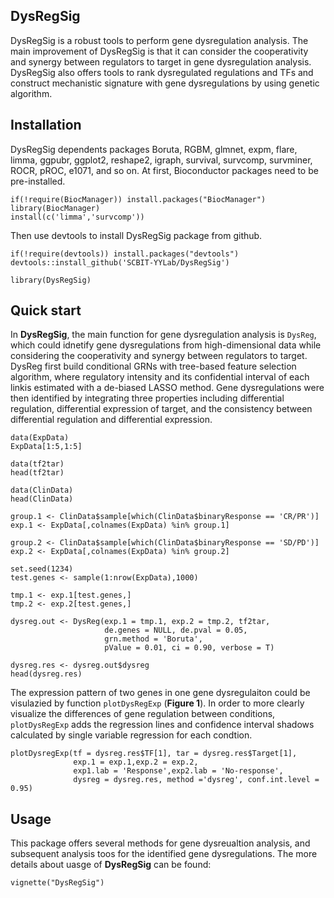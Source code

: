 ## DysRegSig
DysRegSig is a robust tools to perform gene dysregulation analysis. The main improvement of DysRegSig is that it can consider the cooperativity and synergy between regulators to target in gene dysregulation analysis. DysRegSig also offers tools to rank dysregulated regulations and TFs and construct mechanistic signature with gene dysregulations by using genetic algorithm.

## Installation
DysRegSig dependents packages Boruta, RGBM, glmnet, expm, flare, limma, ggpubr, ggplot2, reshape2, igraph, survival, survcomp, survminer, ROCR, pROC, e1071, and so on. At first, Bioconductor packages need to be pre-installed.

```{r, eval = FALSE}
if(!require(BiocManager)) install.packages("BiocManager")
library(BiocManager)
install(c('limma','survcomp'))
```

Then use devtools to install DysRegSig package from github.

```{r, eval = FALSE}
if(!require(devtools)) install.packages("devtools")
devtools::install_github('SCBIT-YYLab/DysRegSig')
```

```{r, eval = FALSE}
library(DysRegSig)
```

## Quick start
In **DysRegSig**, the main function for gene dysregulation analysis is `DysReg`, which could idnetify gene dysregulations from high-dimensional data while considering the cooperativity and synergy between regulators to target. DysReg first build conditional GRNs with tree-based feature selection algorithm, where  regulatory intensity and its confidential interval of each linkis estimated with a de-biased LASSO method. Gene dysregulations were then identified by integrating three properties including differential regulation, differential expression of target, and the consistency between differential regulation and differential expression.

```{r, eval = FALSE}
data(ExpData)
ExpData[1:5,1:5]

data(tf2tar)
head(tf2tar)

data(ClinData)
head(ClinData)

group.1 <- ClinData$sample[which(ClinData$binaryResponse == 'CR/PR')]
exp.1 <- ExpData[,colnames(ExpData) %in% group.1]

group.2 <- ClinData$sample[which(ClinData$binaryResponse == 'SD/PD')]
exp.2 <- ExpData[,colnames(ExpData) %in% group.2]

set.seed(1234)
test.genes <- sample(1:nrow(ExpData),1000)

tmp.1 <- exp.1[test.genes,]
tmp.2 <- exp.2[test.genes,]

dysreg.out <- DysReg(exp.1 = tmp.1, exp.2 = tmp.2, tf2tar, 
                     de.genes = NULL, de.pval = 0.05, 
                     grn.method = 'Boruta', 
                     pValue = 0.01, ci = 0.90, verbose = T)
                     
dysreg.res <- dysreg.out$dysreg
head(dysreg.res)

```

The expression pattern of two genes in one gene dysregulaiton could be visulazied by function `plotDysRegExp` (**Figure 1**). In order to more clearly visualize the differences of gene regulation between conditions, `plotDysRegExp` adds the regression lines and confidence interval shadows calculated by single variable regression for each condtion. 

```{r, eval = FALSE}
plotDysregExp(tf = dysreg.res$TF[1], tar = dysreg.res$Target[1],
              exp.1 = exp.1,exp.2 = exp.2, 
              exp1.lab = 'Response',exp2.lab = 'No-response',
              dysreg = dysreg.res, method ='dysreg', conf.int.level = 0.95)
```

## Usage

This package offers several methods for gene dysreualtion analysis, and subsequent analysis toos for the identified gene dysregulations. The more details about uasge of **DysRegSig** can be found: 

```{r, eval = FALSE}
vignette("DysRegSig")
```
